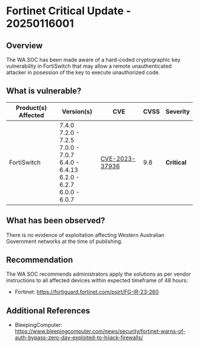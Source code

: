 # Fortinet Critical Update - 20250116001

## Overview

The WA SOC has been made aware of a hard-coded cryptographic key vulnerability in FortiSwitch that may allow a remote unauthenticated attacker in posession of the key to execute unauthorized code.

## What is vulnerable?

| Product(s) Affected | Version(s) | CVE                                                                                                                                      | CVSS         | Severity                                                       |
| ------------------- | ---------- | ---------------------------------------------------------------------------------------------------------------------------------------- | ------------ | -------------------------------------------------------------- |
| FortiSwitch      | 7.4.0 <br> 7.2.0 - 7.2.5 <br> 7.0.0 - 7.0.7 <br> 6.4.0 - 6.4.13 <br> 6.2.0 - 6.2.7 <br> 6.0.0 - 6.0.7| [CVE-2023-37936](https://nvd.nist.gov/vuln/detail/CVE-2023-37936)                                                                        | 9.8          | **Critical**                                   |


## What has been observed?

There is no evidence of exploitation affecting Western Australian Government networks at the time of publishing.

## Recommendation

The WA SOC recommends administrators apply the solutions as per vendor instructions to all affected devices within expected timeframe of 48 hours:

- Fortinet: <https://fortiguard.fortinet.com/psirt/FG-IR-23-260>

## Additional References

- BleepingComputer: <https://www.bleepingcomputer.com/news/security/fortinet-warns-of-auth-bypass-zero-day-exploited-to-hijack-firewalls/>